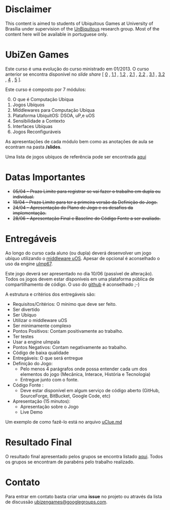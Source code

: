 Disclaimer
==========
This content is aimed to students of Ubiquitous Games at University of Brasília under supervision of the [UnBiquitous](www.unbiquitous.org) research group. Most of the content here will be available in portuguese only.


UbiZen Games
==========

Este curso é uma evolução do curso ministrado em 01/2013.
O curso anterior se encontra disponível no *slide share* [ [0](http://pt.slideshare.net/nukdf/ubi-zen-0-introduo) ,
[1.1](http://pt.slideshare.net/nukdf/ubi-zen-11-ubicomp) ,
[1.2](http://pt.slideshare.net/nukdf/ubi-zen-12-desafios-da-ubicomp) ,
[2.1](http://pt.slideshare.net/nukdf/ubi-zen-21-por-que-middlewares-18335801) ,
[2.2](http://pt.slideshare.net/nukdf/ubi-zen-22-middlewares-para-ubicomp) ,
[3.1](http://pt.slideshare.net/nukdf/ubi-zen-31-plataforma-unbiquitous-dsoa) ,
[3.2](http://pt.slideshare.net/nukdf/ubi-zen-32-plataforma-unbiquitous-up-e-uos) ,
[4](http://pt.slideshare.net/nukdf/ubi-zen-41-sensibilidade-a-contexto) ,
[5](http://pt.slideshare.net/nukdf/ubi-zen-5-interfaces-ubquas) ].

Este curso é composto por 7 módulos:

0. O que é Computação Ubíqua
0. Jogos Ubíquos
0. Míddlewares para Computação Ubíqua
0. Plataforma UbiquitOS: DSOA, uP,e uOS
0. Sensibilidade a Contexto
0. Interfaces Ubíquas
0. Jogos Reconfiguráveis

As apresentações de cada módulo bem como as anotações de aula se econtram na pasta **/slides**.

Uma lista de jogos ubíquos de referência pode ser encontrada [aqui](https://github.com/nuk/ubizen_games/wiki/List-of-ubigames)

Datas Importantes
============
 * <strike>05/04 - Prazo Limite para registrar se vai fazer o trabalho em dupla ou individual.</strike>
 * <strike>19/04 - Prazo Limite para ter a primeira versão da Definição do Jogo.</strike>
 * <strike>24/04 - Apresentação do Plano de Jogo e os desafios da implementação.</strike>
 * <strike>28/06 - Apresentação Final e Baseline do Código Fonte a ser avaliado.</strike>

Entregáveis
===========

Ao longo do curso cada aluno (ou dupla) deverá desenvolver um jogo ubíquo utilizando o [middleware uOS](https://github.com/UnBiquitous/). Apesar de opcional é aconselhado o uso da engine [uImp67](https://github.com/matheuscscp/uImp67).

Este jogo deverá ser apresentado no dia 10/06 (passível de alteração).
Todos os jogos devem estar disponíveis em uma plataforma pública de compartilhamento de código. O uso do [github](www.github.com) é aconselhado ;-)

A estrutura e critérios dos entregáveis são:

* Requisitos/Critérios: O mínimo que deve ser feito.
 * Ser divertido
 * Ser Ubíquo
 * Utilizar o middleware uOS
 * Ser minimamente complexo
* Pontos Positivos: Contam positivamente ao trabalho.
 * Ter testes
 * Usar a engine uImpala
* Pontos Negativos: Contam negativamente ao trabalho.
 * Código de baixa qualidade
* Entregáveis: O que será entregue
 * Definição do Jogo: 
   * Pelo menos 4 parágrafos onde possa entender cada um dos elementos do jogo (Mecânica, Interace, História e Tecnologia)
    * Entregue junto com o fonte.
 * Código Fonte :
   * Deve estar disponível em algum serviço de código aberto (GitHub, SourceForge, BitBucket, Google Code, etc)
 * Apresentação (15 minutos):
   * Apresentação sobre o Jogo 
   * Live Demo

Um exemplo de como fazê-lo está no arquivo [uClue.md](https://github.com/nuk/ubizen_games/blob/master/uClue.md)

Resultado Final
============

O resultado final apresentado pelos grupos se encontra listado [aqui](https://github.com/nuk/ubizen_games/blob/master/groups.md). Todos os grupos se encontram de parabéns pelo trabalho realizado.

Contato
============

Para entrar em contato basta criar uma **issue** no projeto ou através da lista de discussão [ubizengames@googlegroups.com](mailto:ubizengames@googlegroups.com).
